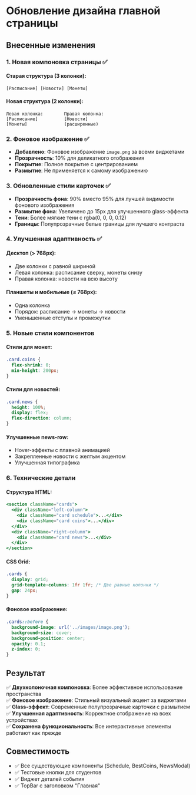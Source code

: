 # Обновление дизайна главной страницы

## Внесенные изменения

### 1. Новая компоновка страницы ✅

#### Старая структура (3 колонки):
```
[Расписание] [Новости] [Монеты]
```

#### Новая структура (2 колонки):
```
Левая колонка:        Правая колонка:
[Расписание]          [Новости]
[Монеты]              (расширенные)
```

### 2. Фоновое изображение ✅

- **Добавлено**: Фоновое изображение `image.png` за всеми виджетами
- **Прозрачность**: 10% для деликатного отображения
- **Покрытие**: Полное покрытие с центрированием
- **Размытие**: Не применяется к самому изображению

### 3. Обновленные стили карточек ✅

- **Прозрачность фона**: 90% вместо 95% для лучшей видимости фонового изображения
- **Размытие фона**: Увеличено до 15px для улучшенного glass-эффекта
- **Тени**: Более мягкие тени с rgba(0, 0, 0, 0.12)
- **Границы**: Полупрозрачные белые границы для лучшего контраста

### 4. Улучшенная адаптивность ✅

#### Десктоп (> 768px):
- Две колонки с равной шириной
- Левая колонка: расписание сверху, монеты снизу
- Правая колонка: новости на всю высоту

#### Планшеты и мобильные (≤ 768px):
- Одна колонка
- Порядок: расписание → монеты → новости
- Уменьшенные отступы и промежутки

### 5. Новые стили компонентов

#### Стили для монет:
```css
.card.coins {
  flex-shrink: 0;
  min-height: 200px;
}
```

#### Стили для новостей:
```css
.card.news {
  height: 100%;
  display: flex;
  flex-direction: column;
}
```

#### Улучшенные news-row:
- Hover-эффекты с плавной анимацией
- Закрепленные новости с желтым акцентом
- Улучшенная типографика

### 6. Технические детали

#### Структура HTML:
```jsx
<section className="cards">
  <div className="left-column">
    <div className="card schedule">...</div>
    <div className="card coins">...</div>
  </div>
  <div className="right-column">
    <div className="card news">...</div>
  </div>
</section>
```

#### CSS Grid:
```css
.cards {
  display: grid;
  grid-template-columns: 1fr 1fr; /* Две равные колонки */
  gap: 24px;
}
```

#### Фоновое изображение:
```css
.cards::before {
  background-image: url('../images/image.png');
  background-size: cover;
  background-position: center;
  opacity: 0.1;
  z-index: 0;
}
```

## Результат

✅ **Двухколоночная компоновка**: Более эффективное использование пространства  
✅ **Фоновое изображение**: Стильный визуальный акцент за виджетами  
✅ **Glass-эффект**: Современные полупрозрачные карточки с размытием  
✅ **Улучшенная адаптивность**: Корректное отображение на всех устройствах  
✅ **Сохранена функциональность**: Все интерактивные элементы работают как прежде  

## Совместимость

- ✅ Все существующие компоненты (Schedule, BestCoins, NewsModal)
- ✅ Тестовые кнопки для студентов
- ✅ Виджет деталей события
- ✅ TopBar с заголовком "Главная"
